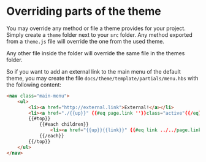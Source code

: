 # Overriding parts of the theme
You may override any method or file a theme provides for your project. Simply create a `theme` folder next to your `src` folder.
Any method exported from a `theme.js` file will override the one from the used theme.

Any other file inside the folder will override the same file in the themes folder.

So if you want to add an external link to the main menu of the default theme, you may create the file `docs/theme/template/partials/menu.hbs` with the following content:

```html
<nav class="main-menu">
	<ul>
		<li><a href="http://external.link">External!</a></li>
		<li><a href="./{{up}}" {{#eq page.link ''}}class="active"{{/eq}}>Introduction</a></li>
		{{#top}}
			{{#each children}}
				<li><a href="{{up}}{{link}}" {{#eq link ../../page.link }}class="active"{{/eq}}>{{name}}</a></li>
			{{/each}}
		{{/top}}
	</ul>
</nav>
```
